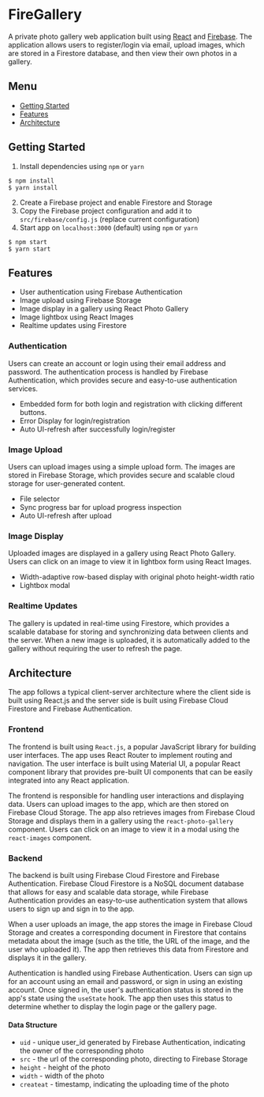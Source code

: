 # FireGallery

A private photo gallery web application built using [React](https://react.dev/) and [Firebase](https://firebase.google.com/). The application allows users to register/login via email, upload images, which are stored in a Firestore database, and then view their own photos in a gallery.

## Menu
- [Getting Started](##Getting-Started)
- [Features](##Features)
- [Architecture](##Architechture)

## Getting Started
1. Install dependencies using `npm` or `yarn`
```shell
$ npm install
$ yarn install
```
2. Create a Firebase project and enable Firestore and Storage
3. Copy the Firebase project configuration and add it to `src/firebase/config.js` (replace current configuration)
4. Start app on `localhost:3000` (default) using `npm` or `yarn`
```shell
$ npm start
$ yarn start
```

## Features

- User authentication using Firebase Authentication
- Image upload using Firebase Storage
- Image display in a gallery using React Photo Gallery
- Image lightbox using React Images
- Realtime updates using Firestore

<!-- ### Backend

FireGallery uses [Firebase](https://firebase.google.com/) as backend support for user authentication and photo storage.  -->

### Authentication

Users can create an account or login using their email address and password. The authentication process is handled by Firebase Authentication, which provides secure and easy-to-use authentication services.

<!-- #### Storage


### Frontend

FireGallery implements flexible row-like gallery display with lightbox.  -->

- Embedded form for both login and registration with clicking different buttons. 
- Error Display for login/registration 
- Auto UI-refresh after successfully login/register

### Image Upload

Users can upload images using a simple upload form. The images are stored in Firebase Storage, which provides secure and scalable cloud storage for user-generated content.

- File selector 
- Sync progress bar for upload progress inspection
- Auto UI-refresh after upload

### Image Display

Uploaded images are displayed in a gallery using React Photo Gallery. Users can click on an image to view it in lightbox form using React Images.

- Width-adaptive row-based display with original photo height-width ratio
- Lightbox modal

### Realtime Updates

The gallery is updated in real-time using Firestore, which provides a scalable database for storing and synchronizing data between clients and the server. When a new image is uploaded, it is automatically added to the gallery without requiring the user to refresh the page.

## Architecture

The app follows a typical client-server architecture where the client side is built using React.js and the server side is built using Firebase Cloud Firestore and Firebase Authentication.

### Frontend

The frontend is built using `React.js`, a popular JavaScript library for building user interfaces. The app uses React Router to implement routing and navigation. The user interface is built using Material UI, a popular React component library that provides pre-built UI components that can be easily integrated into any React application.

The frontend is responsible for handling user interactions and displaying data. Users can upload images to the app, which are then stored on Firebase Cloud Storage. The app also retrieves images from Firebase Cloud Storage and displays them in a gallery using the `react-photo-gallery` component. Users can click on an image to view it in a modal using the `react-images` component.

### Backend

The backend is built using Firebase Cloud Firestore and Firebase Authentication. Firebase Cloud Firestore is a NoSQL document database that allows for easy and scalable data storage, while Firebase Authentication provides an easy-to-use authentication system that allows users to sign up and sign in to the app.

When a user uploads an image, the app stores the image in Firebase Cloud Storage and creates a corresponding document in Firestore that contains metadata about the image (such as the title, the URL of the image, and the user who uploaded it). The app then retrieves this data from Firestore and displays it in the gallery.

Authentication is handled using Firebase Authentication. Users can sign up for an account using an email and password, or sign in using an existing account. Once signed in, the user's authentication status is stored in the app's state using the `useState` hook. The app then uses this status to determine whether to display the login page or the gallery page.

#### Data Structure

- `uid` - unique user_id generated by Firebase Authentication, indicating the owner of the corresponding photo
- `src` - the url of the corresponding photo, directing to Firebase Storage
- `height` - height of the photo
- `width` - width of the photo
- `createat` - timestamp, indicating the uploading time of the photo